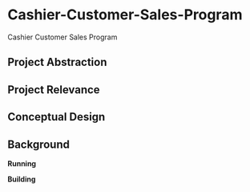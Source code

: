 # Cashier-Customer-Sales-Program
Cashier Customer Sales Program

## Project Abstraction

## Project Relevance

## Conceptual Design

## Background

**Running** 

**Building**
